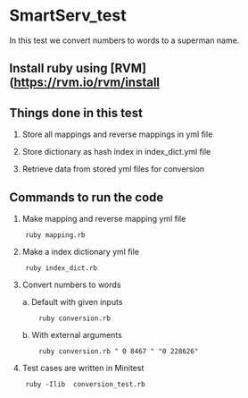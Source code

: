 # SmartServ_test

In this test we convert numbers to words to a superman name.

## Install ruby using [RVM](https://rvm.io/rvm/install

## Things done in this test

1. Store all mappings and reverse mappings in yml file

2. Store dictionary as hash index in index_dict.yml file

3. Retrieve data from stored yml files for conversion

## Commands to run the code

1. Make mapping and reverse mapping yml file
```
    ruby mapping.rb
```

2. Make a index dictionary yml file
```
    ruby index_dict.rb
```

3. Convert numbers to words

    a. Default with given inputs
    ```
        ruby conversion.rb
    ```
    
    b. With external arguments
    ```
        ruby conversion.rb " 0 8467 " "0 228626"
    ```

4. Test cases are written in Minitest
```
    ruby -Ilib  conversion_test.rb
```